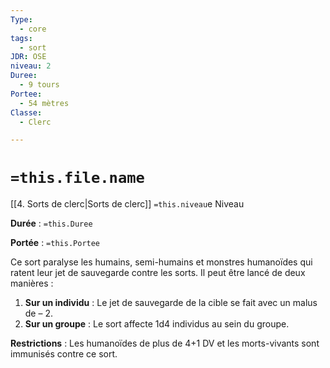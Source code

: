 ```yaml
---
Type:
  - core
tags:
  - sort
JDR: OSE
niveau: 2
Duree:
  - 9 tours
Portee:
  - 54 mètres
Classe:
  - Clerc

---
```

# `=this.file.name`  

[[4. Sorts de clerc|Sorts de clerc]] `=this.niveau`e Niveau

**Durée** : `=this.Duree` 

**Portée** : `=this.Portee`

Ce sort paralyse les humains, semi-humains et monstres humanoïdes qui ratent leur jet de sauvegarde contre les sorts. Il peut être lancé de deux manières :

1. **Sur un individu** : Le jet de sauvegarde de la cible se fait avec un malus de – 2.
2. **Sur un groupe** : Le sort affecte 1d4 individus au sein du groupe.

**Restrictions** : Les humanoïdes de plus de 4+1 DV et les morts-vivants sont immunisés contre ce sort.